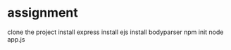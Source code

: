 # assignment
clone the project 
install express
install ejs
install bodyparser
npm  init
node app.js
